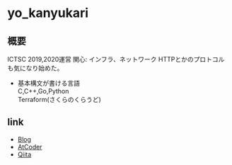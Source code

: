 # yo_kanyukari
## 概要
ICTSC 2019,2020運営
関心: インフラ、ネットワーク
HTTPとかのプロトコルも気になり始めた。
  
- 基本構文が書ける言語  
C,C++,Go,Python  
Terraform(さくらのくらうど)
  
## link
- [Blog](yokanyukari.hatenablog.com)  
- [AtCoder](https://atcoder.jp/users/yo_kanyukari)  
- [Qiita](https://qiita.com/yo_kanyukari)  
